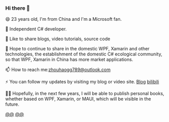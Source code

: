 ### Hi there 👋

😄 23 years old, I'm from China and I'm a Microsoft fan.

🔭 Independent C# developer.

🌱 Like to share blogs, video tutorials, source code

💬 Hope to continue to share in the domestic WPF, Xamarin and other technologies, the establishment of the domestic C# ecological community, so that WPF, Xamarin in China has more market applications.

📫 How to reach me:zhouhaogg789@outlook.com

⚡ You can follow my updates by visiting my blog or video site.
[Blog](https://www.cnblogs.com/zh7791/)
[bilibili](https://space.bilibili.com/32497462)

👼🏻 Hopefully, in the next few years, I will be able to publish personal books, whether based on WPF, Xamarin, or MAUI, which will be visible in the future.

[@@](https://github-readme-stats.vercel.app/api?username=henjigg&show_icons=true)
[@@](https://github-readme-stats.vercel.app/api/top-langs/?username=henjigg)
